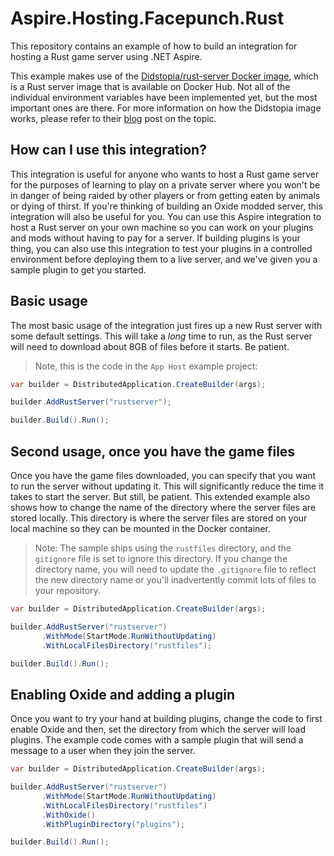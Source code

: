 # Aspire.Hosting.Facepunch.Rust

This repository contains an example of how to build an integration for hosting a Rust game server using .NET Aspire. 

This example makes use of the [Didstopia/rust-server Docker image](https://github.com/Didstopia/rust-server), which is a Rust server image that is available on Docker Hub. Not all of the individual environment variables have been implemented yet, but the most important ones are there. For more information on how the Didstopia image works, please refer to their [blog](https://rust.didscraft.com/rust-server-on-linux-using-docker/) post on the topic.

## How can I use this integration? 

This integration is useful for anyone who wants to host a Rust game server for the purposes of learning to play on a private server where you won't be in danger of being raided by other players or from getting eaten by animals or dying of thirst. If you're thinking of building an Oxide modded server, this integration will also be useful for you. You can use this Aspire integration to host a Rust server on your own machine so you can work on your plugins and mods without having to pay for a server. If building plugins is your thing, you can also use this integration to test your plugins in a controlled environment before deploying them to a live server, and we've given you a sample plugin to get you started. 

## Basic usage

The most basic usage of the integration just fires up a new Rust server with some default settings. This will take a *long* time to run, as the Rust server will need to download about 8GB of files before it starts. Be patient. 

> Note, this is the code in the `App Host` example project: 

```csharp
var builder = DistributedApplication.CreateBuilder(args);

builder.AddRustServer("rustserver");

builder.Build().Run();
```

## Second usage, once you have the game files

Once you have the game files downloaded, you can specify that you want to run the server without updating it. This will significantly reduce the time it takes to start the server. But still, be patient. This extended example also shows how to change the name of the directory where the server files are stored locally. This directory is where the server files are stored on your local machine so they can be mounted in the Docker container.

> Note: The sample ships using the `rustfiles` directory, and the `gitignore` file is set to ignore this directory. If you change the directory name, you will need to update the `.gitignore` file to reflect the new directory name or you'll inadvertently commit lots of files to your repository.

```csharp
var builder = DistributedApplication.CreateBuilder(args);

builder.AddRustServer("rustserver")
       .WithMode(StartMode.RunWithoutUpdating)
       .WithLocalFilesDirectory("rustfiles");

builder.Build().Run();
```

## Enabling Oxide and adding a plugin

Once you want to try your hand at building plugins, change the code to first enable Oxide and then, set the directory from which the server will load plugins. The example code comes with a sample plugin that will send a message to a user when they join the server. 

```csharp
var builder = DistributedApplication.CreateBuilder(args);

builder.AddRustServer("rustserver")
       .WithMode(StartMode.RunWithoutUpdating)
       .WithLocalFilesDirectory("rustfiles")
       .WithOxide()
       .WithPluginDirectory("plugins");

builder.Build().Run();
```